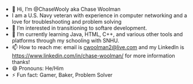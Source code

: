 - 👋 Hi, I’m @ChaseWooly aka Chase Woolman
- I am a U.S. Navy veteran with experience in computer networking and a love for troubleshooting and problem solving
- 👀 I’m interested in transitioning to softare development. 
- 🌱 I’m currently learning Java, HTML, C++, and various other tools and platforms through my schooling with SNHU.
- 📫 How to reach me: email is cwoolman2@live.com and my LinkedIn is https://www.linkedin.com/in/chase-woolman/ for more information thanks!
- 😄 Pronouns: He/Him
- ⚡ Fun fact: Gamer, Baker, Problem Solver

<!---
ChaseWooly/ChaseWooly is a ✨ special ✨ repository because its `README.md` (this file) appears on your GitHub profile.
You can click the Preview link to take a look at your changes.
--->
